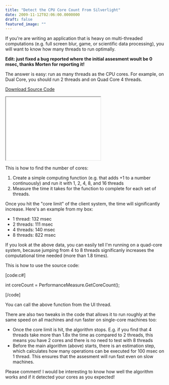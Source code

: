```yaml
---
title: "Detect the CPU Core Count From Silverlight"
date: 2009-11-12T02:06:00.0000000
draft: false
featured_image: ""
---
```


<p>If you're are writing an application that is heavy on multi-threaded computations (e.g. full screen blur, game, or scientific data processing), you will want to know how many threads to run optimally.</p>
<p><strong>Edit: just fixed a bug reported where the initial assesment woult be 0 msec, thanks Morten for reporting it!</strong></p>
<p>The answer is easy: run as many threads as the CPU cores. For example, on Dual Core, you should run 2 threads and on Quad Core 4 threads.</p>
<p><a href="http://www.nokola.com/sources/DetectCPUCoreCount.zip">Download Source Code</a></p>
<iframe src="/sample.aspx?xap=DetectCPUCoreCount" width="300px" height="200px"></iframe>
<p>This is how to find the number of cores:</p>
<ol>
<li>Create a simple computing function (e.g. that adds +1 to a number continuously) and run it with 1, 2, 4, 8, and 16&nbsp;threads</li>
<li>Measure the time it takes for the function to complete for each set of threads.</li>
</ol>
<p>Once you hit the "core limit" of the client system, the time will significantly increase. Here's an example from my box:</p>
<ul>
<li>1 thread:&nbsp;132 msec</li>
<li>2 threads:&nbsp;111 msec</li>
<li>4 threads:&nbsp;140 msec</li>
<li>8 threads:&nbsp;822 msec</li>
</ul>
<p>If you look at the above data, you can easily tell I'm running on a quad-core system, because jumping from 4 to 8 threads significanly increases the computational time needed (more than 1.8 times).</p>
<p>This is how to use the source code:</p>
<p>[code:c#]</p>
<p>int coreCount = PerformanceMeasure.GetCoreCount();</p>
<p>[/code]</p>
<p>You can call the above function from the UI thread.</p>
<p>There are also two tweaks in the code that allows it to run roughly at the same speed on all machines and run faster on single-core machines too:</p>
<ul>
<li>Once the core limit is hit, the algorithm stops. E.g. if you find that 4 threads take more than 1.8x the time as compared to 2 threads, this means you have 2 cores and there is no need to test with 8 threads</li>
<li>Before the main algorithm (above) starts, there is an estimation step, which calculates how many operations can be executed for 100 msec on 1 thread. This ensures that the assesment will run fast even on slow machines.</li>
</ul>
<p>Please comment! I would be interesting to know how well the algorithm works and if it detected your cores as you expected!</p>